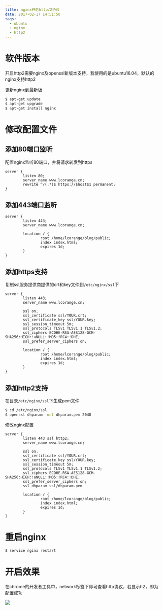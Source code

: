 ```yaml
---
title: nginx开启http/2协议
date: 2017-02-17 14:51:50
tags:
  - ubuntu
  - nginx
  - http2
---
```


# 软件版本

开启http2需要nginx及openssl新版本支持，我使用的是ubuntu16.04，默认的nginx支持http2

更新nginx到最新版
```bash
$ apt-get update
$ apt-get upgrade
$ apt-get install nginx
```

# 修改配置文件

## 添加80端口监听

配置nginx监听80端口，并将请求转发到https

```nginx
server {
        listen 80;
        server_name www.lcorange.cn;
        rewrite ^/(.*)$ https://$host$1 permanent;
}
```

## 添加443端口监听

```nginx
server {
        listen 443;
        server_name www.lcorange.cn;

        location / {
                root /home/lcorange/blog/public;
                index index.html;
                expires 1d;
        }
}
```

## 添加https支持

复制ssl服务提供商提供的crt和key文件到`/etc/nginx/ssl`下

```nginx
server {
        listen 443;
        server_name www.lcorange.cn;

        ssl on;
        ssl_certificate ssl/YOUR.crt;
        ssl_certificate_key ssl/YOUR.key;
        ssl_session_timeout 5m;
        ssl_protocols TLSv1 TLSv1.1 TLSv1.2;
        ssl_ciphers ECDHE-RSA-AES128-GCM-SHA256:HIGH:!aNULL:!MD5:!RC4:!DHE;
        ssl_prefer_server_ciphers on;

        location / {
                root /home/lcorange/blog/public;
                index index.html;
                expires 1d;
        }
}
```

## 添加http2支持

在目录`/etc/nginx/ssl`下生成pem文件

```bash
$ cd /etc/nginx/ssl
$ openssl dhparam -out dhparam.pem 2048
```

修改nginx配置

```nginx
server {
        listen 443 ssl http2;
        server_name www.lcorange.cn;

        ssl on;
        ssl_certificate ssl/YOUR.crt;
        ssl_certificate_key ssl/YOUR.key;
        ssl_session_timeout 5m;
        ssl_protocols TLSv1 TLSv1.1 TLSv1.2;
        ssl_ciphers ECDHE-RSA-AES128-GCM-SHA256:HIGH:!aNULL:!MD5:!RC4:!DHE;
        ssl_prefer_server_ciphers on;
        ssl_dhparam ssl/dhparam.pem

        location / {
                root /home/lcorange/blog/public;
                index index.html;
                expires 1d;
        }
}
```

# 重启nginx

```bash
$ service nginx restart
```

# 开启效果

在chrome的开发者工具中，network标签下即可查看http协议，若显示h2，即为配置成功

![](/images/2017_2_17_h2_demo.png)
